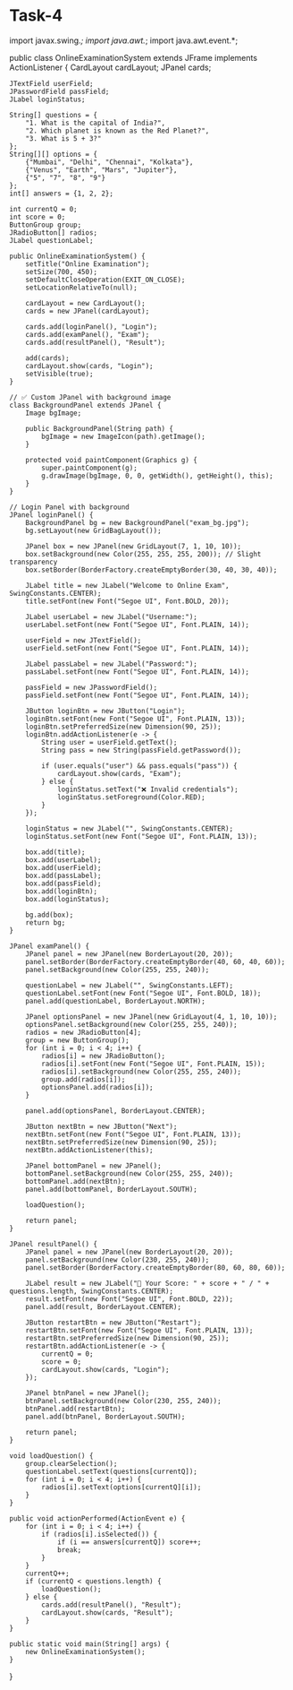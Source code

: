 # Task-4
import javax.swing.*;
import java.awt.*;
import java.awt.event.*;

public class OnlineExaminationSystem extends JFrame implements ActionListener {
    CardLayout cardLayout;
    JPanel cards;

    JTextField userField;
    JPasswordField passField;
    JLabel loginStatus;

    String[] questions = {
        "1. What is the capital of India?",
        "2. Which planet is known as the Red Planet?",
        "3. What is 5 + 3?"
    };
    String[][] options = {
        {"Mumbai", "Delhi", "Chennai", "Kolkata"},
        {"Venus", "Earth", "Mars", "Jupiter"},
        {"5", "7", "8", "9"}
    };
    int[] answers = {1, 2, 2};

    int currentQ = 0;
    int score = 0;
    ButtonGroup group;
    JRadioButton[] radios;
    JLabel questionLabel;

    public OnlineExaminationSystem() {
        setTitle("Online Examination");
        setSize(700, 450);
        setDefaultCloseOperation(EXIT_ON_CLOSE);
        setLocationRelativeTo(null);

        cardLayout = new CardLayout();
        cards = new JPanel(cardLayout);

        cards.add(loginPanel(), "Login");
        cards.add(examPanel(), "Exam");
        cards.add(resultPanel(), "Result");

        add(cards);
        cardLayout.show(cards, "Login");
        setVisible(true);
    }

    // ✅ Custom JPanel with background image
    class BackgroundPanel extends JPanel {
        Image bgImage;

        public BackgroundPanel(String path) {
            bgImage = new ImageIcon(path).getImage();
        }

        protected void paintComponent(Graphics g) {
            super.paintComponent(g);
            g.drawImage(bgImage, 0, 0, getWidth(), getHeight(), this);
        }
    }

    // Login Panel with background
    JPanel loginPanel() {
        BackgroundPanel bg = new BackgroundPanel("exam_bg.jpg");
        bg.setLayout(new GridBagLayout());

        JPanel box = new JPanel(new GridLayout(7, 1, 10, 10));
        box.setBackground(new Color(255, 255, 255, 200)); // Slight transparency
        box.setBorder(BorderFactory.createEmptyBorder(30, 40, 30, 40));

        JLabel title = new JLabel("Welcome to Online Exam", SwingConstants.CENTER);
        title.setFont(new Font("Segoe UI", Font.BOLD, 20));

        JLabel userLabel = new JLabel("Username:");
        userLabel.setFont(new Font("Segoe UI", Font.PLAIN, 14));

        userField = new JTextField();
        userField.setFont(new Font("Segoe UI", Font.PLAIN, 14));

        JLabel passLabel = new JLabel("Password:");
        passLabel.setFont(new Font("Segoe UI", Font.PLAIN, 14));

        passField = new JPasswordField();
        passField.setFont(new Font("Segoe UI", Font.PLAIN, 14));

        JButton loginBtn = new JButton("Login");
        loginBtn.setFont(new Font("Segoe UI", Font.PLAIN, 13));
        loginBtn.setPreferredSize(new Dimension(90, 25));
        loginBtn.addActionListener(e -> {
            String user = userField.getText();
            String pass = new String(passField.getPassword());

            if (user.equals("user") && pass.equals("pass")) {
                cardLayout.show(cards, "Exam");
            } else {
                loginStatus.setText("❌ Invalid credentials");
                loginStatus.setForeground(Color.RED);
            }
        });

        loginStatus = new JLabel("", SwingConstants.CENTER);
        loginStatus.setFont(new Font("Segoe UI", Font.PLAIN, 13));

        box.add(title);
        box.add(userLabel);
        box.add(userField);
        box.add(passLabel);
        box.add(passField);
        box.add(loginBtn);
        box.add(loginStatus);

        bg.add(box);
        return bg;
    }

    JPanel examPanel() {
        JPanel panel = new JPanel(new BorderLayout(20, 20));
        panel.setBorder(BorderFactory.createEmptyBorder(40, 60, 40, 60));
        panel.setBackground(new Color(255, 255, 240));

        questionLabel = new JLabel("", SwingConstants.LEFT);
        questionLabel.setFont(new Font("Segoe UI", Font.BOLD, 18));
        panel.add(questionLabel, BorderLayout.NORTH);

        JPanel optionsPanel = new JPanel(new GridLayout(4, 1, 10, 10));
        optionsPanel.setBackground(new Color(255, 255, 240));
        radios = new JRadioButton[4];
        group = new ButtonGroup();
        for (int i = 0; i < 4; i++) {
            radios[i] = new JRadioButton();
            radios[i].setFont(new Font("Segoe UI", Font.PLAIN, 15));
            radios[i].setBackground(new Color(255, 255, 240));
            group.add(radios[i]);
            optionsPanel.add(radios[i]);
        }

        panel.add(optionsPanel, BorderLayout.CENTER);

        JButton nextBtn = new JButton("Next");
        nextBtn.setFont(new Font("Segoe UI", Font.PLAIN, 13));
        nextBtn.setPreferredSize(new Dimension(90, 25));
        nextBtn.addActionListener(this);

        JPanel bottomPanel = new JPanel();
        bottomPanel.setBackground(new Color(255, 255, 240));
        bottomPanel.add(nextBtn);
        panel.add(bottomPanel, BorderLayout.SOUTH);

        loadQuestion();

        return panel;
    }

    JPanel resultPanel() {
        JPanel panel = new JPanel(new BorderLayout(20, 20));
        panel.setBackground(new Color(230, 255, 240));
        panel.setBorder(BorderFactory.createEmptyBorder(80, 60, 80, 60));

        JLabel result = new JLabel("🎉 Your Score: " + score + " / " + questions.length, SwingConstants.CENTER);
        result.setFont(new Font("Segoe UI", Font.BOLD, 22));
        panel.add(result, BorderLayout.CENTER);

        JButton restartBtn = new JButton("Restart");
        restartBtn.setFont(new Font("Segoe UI", Font.PLAIN, 13));
        restartBtn.setPreferredSize(new Dimension(90, 25));
        restartBtn.addActionListener(e -> {
            currentQ = 0;
            score = 0;
            cardLayout.show(cards, "Login");
        });

        JPanel btnPanel = new JPanel();
        btnPanel.setBackground(new Color(230, 255, 240));
        btnPanel.add(restartBtn);
        panel.add(btnPanel, BorderLayout.SOUTH);

        return panel;
    }

    void loadQuestion() {
        group.clearSelection();
        questionLabel.setText(questions[currentQ]);
        for (int i = 0; i < 4; i++) {
            radios[i].setText(options[currentQ][i]);
        }
    }

    public void actionPerformed(ActionEvent e) {
        for (int i = 0; i < 4; i++) {
            if (radios[i].isSelected()) {
                if (i == answers[currentQ]) score++;
                break;
            }
        }
        currentQ++;
        if (currentQ < questions.length) {
            loadQuestion();
        } else {
            cards.add(resultPanel(), "Result");
            cardLayout.show(cards, "Result");
        }
    }

    public static void main(String[] args) {
        new OnlineExaminationSystem();
    }
}
